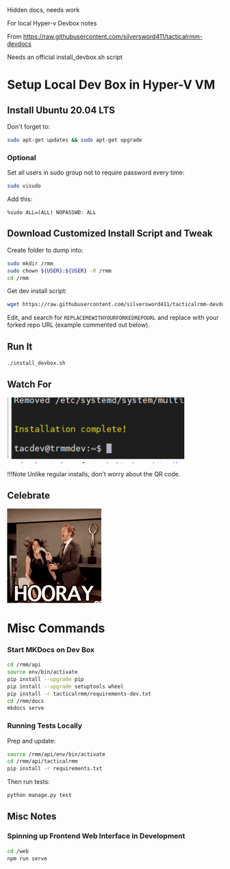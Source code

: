 
Hidden docs, needs work

For local Hyper-v Devbox notes

From https://raw.githubusercontent.com/silversword411/tacticalrmm-devdocs

Needs an official install_devbox.sh script

# Setup Local Dev Box in Hyper-V VM




## Install Ubuntu 20.04 LTS
Don't forget to:

```bash
sudo apt-get updates && sudo apt-get upgrade
```

### Optional
Set all users in sudo group not to require password every time:

```bash
sudo visudo
```

Add this:

```
%sudo ALL=(ALL) NOPASSWD: ALL
```

## Download Customized Install Script and Tweak

Create folder to dump into:

```bash
sudo mkdir /rmm
sudo chown ${USER}:${USER} -R /rmm
cd /rmm
```

Get dev install script:

```bash
wget https://raw.githubusercontent.com/silversword411/tacticalrmm-devdocs/blob/main/install_devbox.sh
```

Edit, and search for `REPLACEMEWITHYOURFORKEDREPOURL` and replace with your forked repo URL (example commented out below).

## Run It

```bash
./install_devbox.sh
```
## Watch For

![Image](images/installcomplete.png)

!!!Note Unlike regular installs, don't worry about the QR code.

## Celebrate

![Image](images/celebrate.gif)


# Misc Commands

### Start MKDocs on Dev Box

```bash
cd /rmm/api
source env/bin/activate
pip install --upgrade pip
pip install --upgrade setuptools wheel
pip install -r tacticalrmm/requirements-dev.txt
cd /rmm/docs
mkdocs serve
```

### Running Tests Locally

Prep and update:

```bash
source /rmm/api/env/bin/activate
cd /rmm/api/tacticalrmm
pip install -r requirements.txt
```

Then run tests:

```bash
python manage.py test
```

## Misc Notes

### Spinning up Frontend Web Interface in Development

```bash
cd /web
npm run serve
```